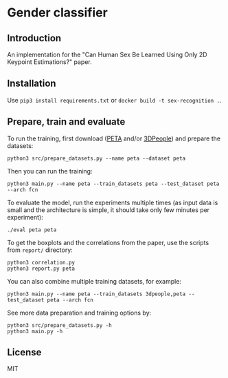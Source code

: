 # Gender classifier

## Introduction

An implementation for the "Can Human Sex Be Learned Using Only 2D Keypoint Estimations?" paper.

## Installation

Use `pip3 install requirements.txt` or `docker build -t sex-recognition .`.

## Prepare, train and evaluate

To run the training, first download ([PETA](http://mmlab.ie.cuhk.edu.hk/projects/PETA.html) and/or [3DPeople](https://cv.iri.upc-csic.es/)) and prepare the datasets:

```
python3 src/prepare_datasets.py --name peta --dataset peta
```

Then you can run the training:

```
python3 main.py --name peta --train_datasets peta --test_dataset peta --arch fcn
```

To evaluate the model, run the experiments multiple times (as input data is small and the architecture is simple, it should take only few minutes per experiment):

```
./eval peta peta
```

To get the boxplots and the correlations from the paper, use the scripts from `report/` directory:

```
python3 correlation.py
python3 report.py peta
```

You can also combine multiple training datasets, for example:

```
python3 main.py --name peta --train_datasets 3dpeople,peta --test_dataset peta --arch fcn
```

See more data preparation and training options by:

```
python3 src/prepare_datasets.py -h
python3 main.py -h
```

## License

MIT
